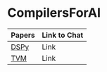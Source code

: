 # CompilersForAI

| Papers        | Link to Chat  |
| ------------- | ------------- |
| [DSPy](https://arxiv.org/pdf/2310.03714)           | Link          |
| [TVM](https://arxiv.org/abs/1802.04799)         | Link          |
